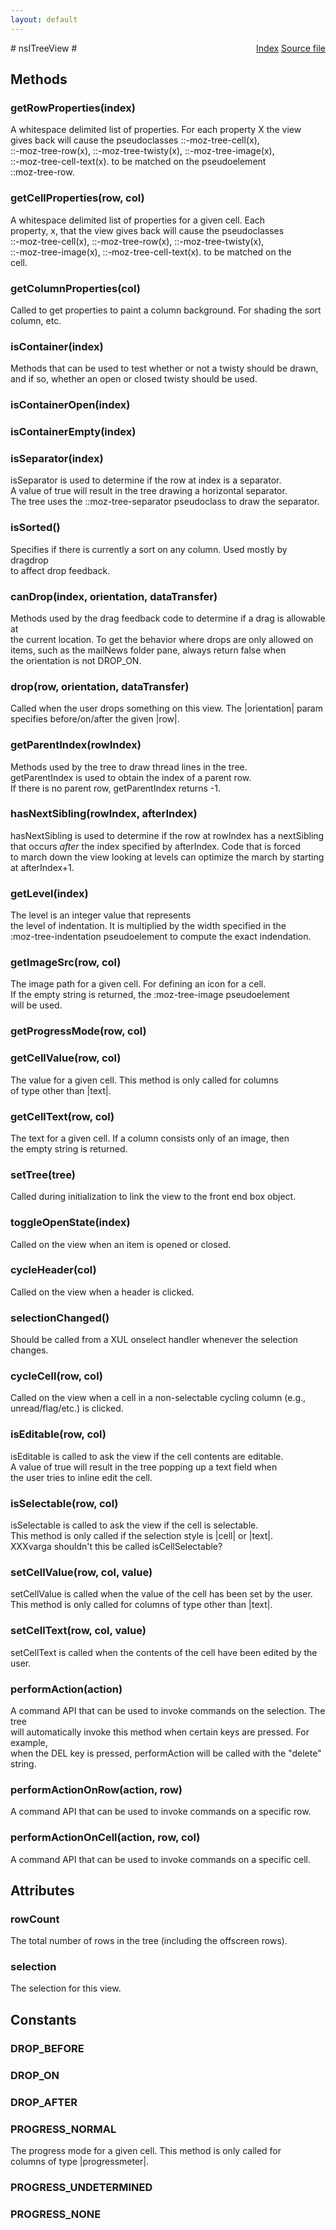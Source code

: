 ```yaml
---
layout: default
---
```

<div class='links' style='float:right'><a href="../index.html">Index</a>
<a href="http://dxr.mozilla.org/mozilla-central/source/layout/xul/tree/nsITreeView.idl">Source file</a>
</div>
# nsITreeView #

## Methods ##

### getRowProperties(index) ###
   
A whitespace delimited list of properties.  For each property X the view  
gives back will cause the pseudoclasses  ::-moz-tree-cell(x),  
::-moz-tree-row(x), ::-moz-tree-twisty(x), ::-moz-tree-image(x),  
::-moz-tree-cell-text(x).  to be matched on the pseudoelement  
::moz-tree-row.  
  

### getCellProperties(row, col) ###
  
A whitespace delimited list of properties for a given cell.  Each  
property, x, that the view gives back will cause the pseudoclasses  
 ::-moz-tree-cell(x), ::-moz-tree-row(x), ::-moz-tree-twisty(x),  
 ::-moz-tree-image(x), ::-moz-tree-cell-text(x). to be matched on the  
 cell.  
  

### getColumnProperties(col) ###
  
Called to get properties to paint a column background.  For shading the sort  
column, etc.  
  

### isContainer(index) ###
  
Methods that can be used to test whether or not a twisty should be drawn,  
and if so, whether an open or closed twisty should be used.  
  

### isContainerOpen(index) ###

### isContainerEmpty(index) ###

### isSeparator(index) ###
  
isSeparator is used to determine if the row at index is a separator.  
A value of true will result in the tree drawing a horizontal separator.  
The tree uses the ::moz-tree-separator pseudoclass to draw the separator.  
  

### isSorted() ###
  
Specifies if there is currently a sort on any column. Used mostly by dragdrop  
to affect drop feedback.  
  

### canDrop(index, orientation, dataTransfer) ###
  
Methods used by the drag feedback code to determine if a drag is allowable at  
the current location. To get the behavior where drops are only allowed on  
items, such as the mailNews folder pane, always return false when  
the orientation is not DROP_ON.  
  

### drop(row, orientation, dataTransfer) ###
  
Called when the user drops something on this view. The |orientation| param  
specifies before/on/after the given |row|.  
  

### getParentIndex(rowIndex) ###
  
Methods used by the tree to draw thread lines in the tree.  
getParentIndex is used to obtain the index of a parent row.  
If there is no parent row, getParentIndex returns -1.  
  

### hasNextSibling(rowIndex, afterIndex) ###
  
hasNextSibling is used to determine if the row at rowIndex has a nextSibling  
that occurs *after* the index specified by afterIndex.  Code that is forced  
to march down the view looking at levels can optimize the march by starting  
at afterIndex+1.  
  

### getLevel(index) ###
  
The level is an integer value that represents  
the level of indentation.  It is multiplied by the width specified in the   
:moz-tree-indentation pseudoelement to compute the exact indendation.  
  

### getImageSrc(row, col) ###
  
The image path for a given cell. For defining an icon for a cell.  
If the empty string is returned, the :moz-tree-image pseudoelement  
will be used.  
  

### getProgressMode(row, col) ###

### getCellValue(row, col) ###
  
The value for a given cell. This method is only called for columns  
of type other than |text|.  
  

### getCellText(row, col) ###
  
The text for a given cell.  If a column consists only of an image, then  
the empty string is returned.    
  

### setTree(tree) ###
  
Called during initialization to link the view to the front end box object.  
  

### toggleOpenState(index) ###
  
Called on the view when an item is opened or closed.  
  

### cycleHeader(col) ###
  
Called on the view when a header is clicked.  
  

### selectionChanged() ###
  
Should be called from a XUL onselect handler whenever the selection changes.  
  

### cycleCell(row, col) ###
  
Called on the view when a cell in a non-selectable cycling column (e.g., unread/flag/etc.) is clicked.  
  

### isEditable(row, col) ###
  
isEditable is called to ask the view if the cell contents are editable.  
A value of true will result in the tree popping up a text field when   
the user tries to inline edit the cell.  
  

### isSelectable(row, col) ###
  
isSelectable is called to ask the view if the cell is selectable.  
This method is only called if the selection style is |cell| or |text|.  
XXXvarga shouldn't this be called isCellSelectable?  
  

### setCellValue(row, col, value) ###
  
setCellValue is called when the value of the cell has been set by the user.  
This method is only called for columns of type other than |text|.  
  

### setCellText(row, col, value) ###
  
setCellText is called when the contents of the cell have been edited by the user.  
  

### performAction(action) ###
  
A command API that can be used to invoke commands on the selection.  The tree  
will automatically invoke this method when certain keys are pressed.  For example,  
when the DEL key is pressed, performAction will be called with the "delete" string.  
  

### performActionOnRow(action, row) ###
  
A command API that can be used to invoke commands on a specific row.  
  

### performActionOnCell(action, row, col) ###
  
A command API that can be used to invoke commands on a specific cell.  
  

## Attributes ##

### rowCount ###
  
The total number of rows in the tree (including the offscreen rows).  
  

### selection ###
  
The selection for this view.  
  

## Constants ##

### DROP_BEFORE ###

### DROP_ON ###

### DROP_AFTER ###

### PROGRESS_NORMAL ###
  
The progress mode for a given cell. This method is only called for  
columns of type |progressmeter|.  
  

### PROGRESS_UNDETERMINED ###

### PROGRESS_NONE ###
